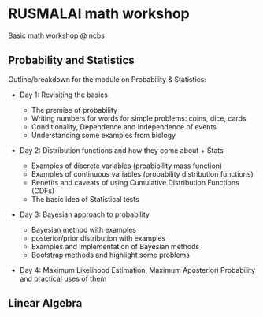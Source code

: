 # RUSMALAI math workshop
Basic math workshop @ ncbs

## Probability and Statistics 

Outline/breakdown for the module on Probability & Statistics:

* Day 1: Revisiting the basics
	* The premise of probability
	* Writing numbers for words for simple problems: coins, dice, cards
	* Conditionality, Dependence and Independence of events
	* Understanding some examples from biology

* Day 2: Distribution functions and how they come about + Stats
	* Examples of discrete variables (proabibility mass function) 
	* Examples of continuous variables (probability distribution functions)
	* Benefits and caveats of using Cumulative Distribution Functions (CDFs)
	* The basic idea of Statistical tests

* Day 3: Bayesian approach to probability
	* Bayesian method with examples
	* posterior/prior distribution with examples
	* Examples and implementation of Bayesian methods
	* Bootstrap methods and highlight some problems

* Day 4: Maximum Likelihood Estimation, Maximum Aposteriori Probability and practical uses of them 


## Linear Algebra